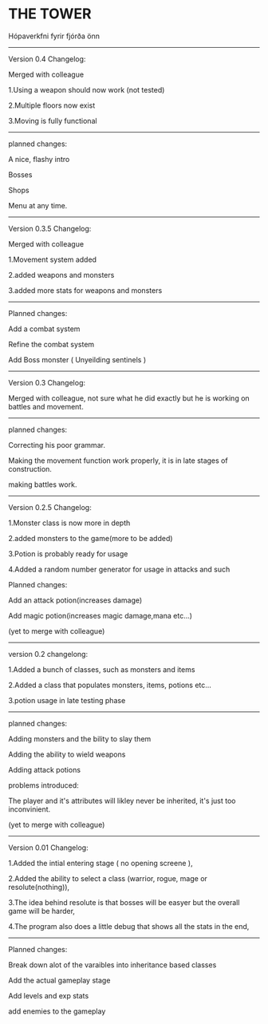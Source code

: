 # THE TOWER
Hópaverkfni fyrir fjórða önn



-------------------------------------------

Version 0.4
Changelog:

Merged with colleague

1.Using a weapon should now work (not tested)

2.Multiple floors now exist

3.Moving is fully functional

----

planned changes:

A nice, flashy intro

Bosses

Shops

Menu at any time.

-------------------------------------------

Version 0.3.5
Changelog:

Merged with colleague

1.Movement system added

2.added weapons and monsters

3.added more stats for weapons and monsters

----

Planned changes:

Add a combat system

Refine the combat system

Add Boss monster ( Unyeilding sentinels )

-------------------------------------------

Version 0.3
Changelog:

Merged with colleague, not sure what he did exactly but he is working on battles and movement.

----

planned changes:

Correcting his poor grammar.

Making the movement function work properly, it is in late stages of construction.

making battles work.

-------------------------------------------

Version 0.2.5
Changelog:

1.Monster class is now more in depth

2.added monsters to the game(more to be added)

3.Potion is probably ready for usage

4.Added a random number generator for usage in attacks and such

Planned changes:

Add an attack potion(increases damage)

Add magic potion(increases magic damage,mana etc...)

(yet to merge with colleague)

-------------------------------------------

version 0.2
changelong:

1.Added a bunch of classes, such as monsters and items

2.Added a class that populates monsters, items, potions etc...

3.potion usage in late testing phase

----

planned changes:

Adding monsters and the bility to slay them

Adding the ability to wield weapons

Adding attack potions


problems introduced:

The player and it's attributes will likley never be inherited, it's just too inconvinient.

(yet to merge with colleague)

-------------------------------------------

Version 0.01
Changelog:

1.Added the intial entering stage ( no opening screene ),

2.Added the ability to select a class (warrior, rogue, mage or resolute(nothing)),

3.The idea behind resolute is that bosses will be easyer but the overall game will be harder,

4.The program also does a little debug that shows all the stats in the end,

----

Planned changes:

Break down alot of the varaibles into inheritance based classes

Add the actual gameplay stage

Add levels and exp stats

add enemies to the gameplay

